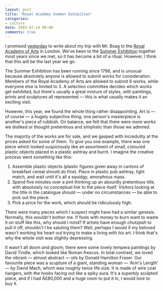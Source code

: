 ```yaml
---
layout: post
title: "Royal Academy Summer Exhibition"
categories:
- culture
date: 2003-07-14 00:00
comments: true
---
```


<p>I promised <a href="http://www.rousette.org.uk/blog/archives/sk8ters/">yesterday</a> to write about my trip with Mr. Bsag to the <a href="http://www.royalacademy.org.uk/">Royal Academy of Arts</a> in London. We've been to the <a href="http://www.royalacademy.org.uk/?lid=610">Summer Exhibition</a> together most years since we met, so it has become a bit of a ritual. However, I think that this will be the last year we go.</p>

<p>The Summer Exhibition has been running since 1796, and is unusual because absolutely anyone is allowed to submit works for consideration. Members of the Royal Academy of Arts are allowed to submit 6 works, while everyone else is limited to 3. A selection committee decides which works get exhibited, but there's usually a great mixture of styles, with paintings, prints and sculptures all represented &mdash; this is what usually makes it an exciting visit.</p>

<p>However, this year, we found the whole thing rather disappointing. Art is &mdash; of course &mdash; a hugely subjective thing; one person's masterpiece is another's piece of rubbish. On balance, we felt that there were more works we disliked or thought pretentious and simplistic than those we admired.</p>

<p>The majority of the works are for sale, and we gasped with incredulity at the prices asked for some of them. To give you one example, there was one piece which looked suspiciously like an assortment of small, coloured plastic objects placed in a plastic ashtray and burnt. I imagine the creative process went something like this:</p>

<ol>
<li>Assemble plastic objects (plastic figures given away in cartons of breakfast cereal should do fine). Place in plastic pub ashtray, light match, and wait until it's all a squidgy, amorphous mass.</li>
<li>Spend five minutes over a pint thinking up an absurdly pretentious title, with absolutely no conceptual link to the piece itself. Visitors looking at the title in the catalogue should &mdash; under no circumstances &mdash; be able to pick out the piece.</li>
<li>Pick a price for the work, which should be ridiculously high. </li>
</ol>

<p>There were many pieces which I suspect might have had a similar genesis. Normally, this wouldn't bother me. If fools with money to burn want to waste it on stuff like this, why should I mind? If artists have enough <em>chutzpah</em> to pull it off, shouldn't I be saluting them? Well, perhaps I would if my beloved wasn't working his heart out trying to make a living with his art. I think that's why the whole visit was slightly depressing.</p>

<p>It wasn't all doom and gloom; there were some lovely tempera paintings by David Tindle, which looked like Roman frescos. In total contrast, we loved the vibrant &mdash; almost abstract &mdash; oils by Donald Hamilton Fraser. Our favourite piece was a scupture of a giant, standing woman &mdash; 'Arm's Length' &mdash; by David Mach, which was roughly twice life size. It is made of wire coat hangers, with the hooks facing out like a spiky aura. It's a superbly sculpted piece, and if I had Â£80,000 and a huge room to put it in, I would love to buy it.</p>
